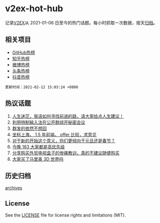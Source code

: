 # v2ex-hot-hub

 记录[V2EX](https://www.v2ex.com/)从 2021-01-06 日至今的热门话题。每小时抓取一次数据，按天[归档](archives)。
 
 ## 相关项目

- [GitHub热榜](https://github.com/lonnyzhang423/github-hot-hub)
- [知乎热榜](https://github.com/lonnyzhang423/zhihu-hot-hub)
- [微博热榜](https://github.com/lonnyzhang423/weibo-hot-hub)
- [头条热榜](https://github.com/lonnyzhang423/toutiao-hot-hub)
- [抖音热榜](https://github.com/lonnyzhang423/douyin-hot-hub)


 `更新时间：2021-02-12 15:03:24 +0800`

## 热议话题

1. [人生迷茫，我该如何寻找前进的路，请大家给点人生建议！](https://www.v2ex.com/t/752959)
1. [利用特制输入法在公开群组开秘密会议](https://www.v2ex.com/t/752961)
1. [群发的依然不想回](https://www.v2ex.com/t/752978)
1. [坐标上海， 1.5 年前端， offer 比较，求意见](https://www.v2ex.com/t/752950)
1. [对于新的开始这个意义，你们更倾向于元旦还是春节？](https://www.v2ex.com/t/752956)
1. [今晚 163 大家都是高优先级](https://www.v2ex.com/t/752970)
1. [分享购买外贸电视盒子的惨痛教训，真的不建议随便购买](https://www.v2ex.com/t/752999)
1. [大家买了马里奥 3D 世界吗](https://www.v2ex.com/t/753010)

## 历史归档

[archives](archives)

## License

See the [LICENSE](LICENSE) file for license rights and limitations (MIT).
